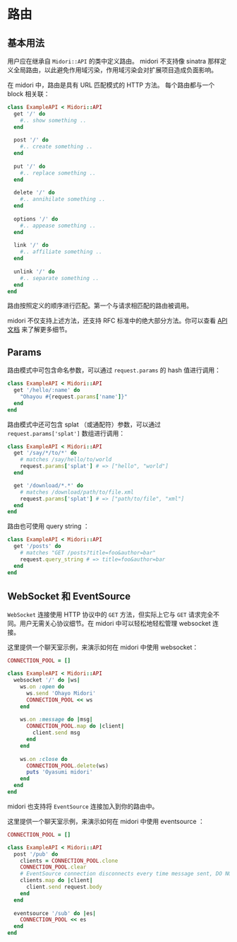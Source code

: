 # 路由

## 基本用法

用户应在继承自 `Midori::API` 的类中定义路由。  midori 不支持像 sinatra 那样定义全局路由，以此避免作用域污染，作用域污染会对扩展项目造成负面影响。

在 midori 中，路由是具有 URL 匹配模式的 HTTP 方法。 每个路由都与一个 block 相关联：

```ruby
class ExampleAPI < Midori::API
  get '/' do
    #.. show something ..
  end
  
  post '/' do
    #.. create something ..
  end
  
  put '/' do
    #.. replace something ..
  end
  
  delete '/' do
    #.. annihilate something ..
  end
  
  options '/' do
    #.. appease something ..
  end
  
  link '/' do
    #.. affiliate something ..
  end
  
  unlink '/' do
    #.. separate something ..
  end
end
```

路由按照定义的顺序进行匹配。第一个与请求相匹配的路由被调用。

midori 不仅支持上述方法，还支持 RFC 标准中的绝大部分方法。你可以查看 [API 文档](http://www.rubydoc.info/gems/em-midori/Midori/API) 来了解更多细节。

## Params

路由模式中可包含命名参数，可以通过 `request.params` 的 hash 值进行调用：

```ruby
class ExampleAPI < Midori::API
  get '/hello/:name' do
    "Ohayou #{request.params['name']}"
  end
end
```

路由模式中还可包含 splat （或通配符）参数，可以通过 `request.params['splat']` 数组进行调用：

```ruby
class ExampleAPI < Midori::API
  get '/say/*/to/*' do
    # matches /say/hello/to/world
    request.params['splat'] # => ["hello", "world"]
  end

  get '/download/*.*' do
    # matches /download/path/to/file.xml
    request.params['splat'] # => ["path/to/file", "xml"]
  end
end
```

路由也可使用 query string ：

```ruby
class ExampleAPI < Midori::API
  get '/posts' do
    # matches "GET /posts?title=foo&author=bar"
    request.query_string # => title=foo&author=bar
  end
end
```

## WebSocket 和 EventSource


`WebSocket` 连接使用 HTTP 协议中的 `GET` 方法，但实际上它与 `GET` 请求完全不同。用户无需关心协议细节。在 midori 中可以轻松地轻松管理 websocket 连接。

这里提供一个聊天室示例，来演示如何在 midori 中使用 websocket：

```ruby
CONNECTION_POOL = []

class ExampleAPI < Midori::API
  websocket '/' do |ws|
    ws.on :open do
      ws.send 'Ohayo Midori'
      CONNECTION_POOL << ws
    end
    
    ws.on :message do |msg|
      CONNECTION_POOL.map do |client|
        client.send msg
      end
    end
    
    ws.on :close do
      CONNECTION_POOL.delete(ws)
      puts 'Oyasumi midori'
    end
  end
end
```

midori 也支持将 `EventSource` 连接加入到你的路由中。

这里提供一个聊天室示例，来演示如何在 midori 中使用 eventsource ：

```ruby
CONNECTION_POOL = []

class ExampleAPI < Midori::API
  post '/pub' do
    clients = CONNECTION_POOL.clone
    CONNECTION_POOL.clear
    # EventSource connection disconnects every time message sent, DO NOT reuse connection pool
    clients.map do |client|
      client.send request.body
    end
  end
  
  eventsource '/sub' do |es|
    CONNECTION_POOL << es
  end
end
```

